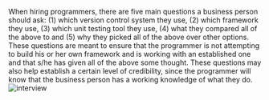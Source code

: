 When hiring programmers, there are five main questions a business person should ask: (1) which version control system they use, (2) which framework they use, (3) which unit testing tool they use, (4) what they compared all of the above to and (5) why they picked all of the above over other options.  These questions are meant to ensure that the programmer is not attempting to build his or her own framework and is working with an established one and that s/he has given all of the above some thought.  These questions may also help establish a certain level of credibility, since the programmer will know that the business person has a working knowledge of what they do.
![interview](https://cloud.githubusercontent.com/assets/9753658/5078711/cc2790d2-6e7c-11e4-89bf-373201c645cb.jpg)
